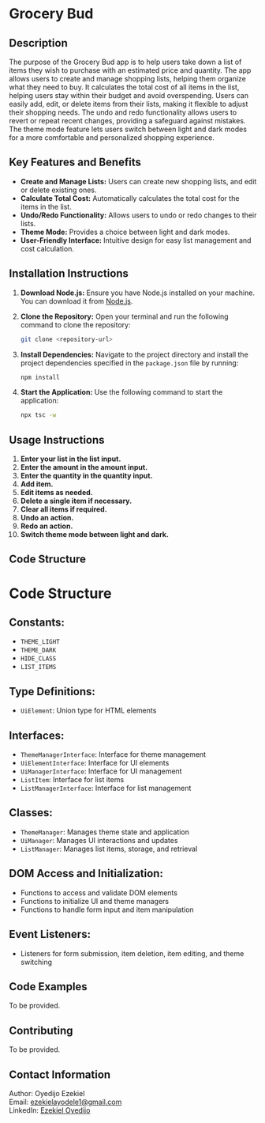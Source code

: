 # Grocery Bud

## Description

The purpose of the Grocery Bud app is to help users take down a list of items they wish to purchase with an estimated price and quantity. The app allows users to create and manage shopping lists, helping them organize what they need to buy. It calculates the total cost of all items in the list, helping users stay within their budget and avoid overspending. Users can easily add, edit, or delete items from their lists, making it flexible to adjust their shopping needs. The undo and redo functionality allows users to revert or repeat recent changes, providing a safeguard against mistakes. The theme mode feature lets users switch between light and dark modes for a more comfortable and personalized shopping experience.

## Key Features and Benefits

- **Create and Manage Lists:** Users can create new shopping lists, and edit or delete existing ones.
- **Calculate Total Cost:** Automatically calculates the total cost for the items in the list.
- **Undo/Redo Functionality:** Allows users to undo or redo changes to their lists.
- **Theme Mode:** Provides a choice between light and dark modes.
- **User-Friendly Interface:** Intuitive design for easy list management and cost calculation.

## Installation Instructions

1. **Download Node.js:** Ensure you have Node.js installed on your machine. You can download it from [Node.js](https://nodejs.org/).

2. **Clone the Repository:** Open your terminal and run the following command to clone the repository:

   ```bash
   git clone <repository-url>
   ```

3. **Install Dependencies:** Navigate to the project directory and install the project dependencies specified in the `package.json` file by running:

   ```bash
   npm install
   ```

4. **Start the Application:** Use the following command to start the application:

   ```bash
   npx tsc -w
   ```

## Usage Instructions

1. **Enter your list in the list input.**
2. **Enter the amount in the amount input.**
3. **Enter the quantity in the quantity input.**
4. **Add item.**
5. **Edit items as needed.**
6. **Delete a single item if necessary.**
7. **Clear all items if required.**
8. **Undo an action.**
9. **Redo an action.**
10. **Switch theme mode between light and dark.**

## Code Structure

# Code Structure

## Constants:

- `THEME_LIGHT`
- `THEME_DARK`
- `HIDE_CLASS`
- `LIST_ITEMS`

## Type Definitions:

- `UiElement`: Union type for HTML elements

## Interfaces:

- `ThemeManagerInterface`: Interface for theme management
- `UiElementInterface`: Interface for UI elements
- `UiManagerInterface`: Interface for UI management
- `ListItem`: Interface for list items
- `ListManagerInterface`: Interface for list management

## Classes:

- `ThemeManager`: Manages theme state and application
- `UiManager`: Manages UI interactions and updates
- `ListManager`: Manages list items, storage, and retrieval

## DOM Access and Initialization:

- Functions to access and validate DOM elements
- Functions to initialize UI and theme managers
- Functions to handle form input and item manipulation

## Event Listeners:

- Listeners for form submission, item deletion, item editing, and theme switching

## Code Examples

To be provided.

## Contributing

To be provided.

## Contact Information

Author: Oyedijo Ezekiel  
Email: [ezekielayodele1@gmail.com](mailto:ezekielayodele1@gmail.com)  
LinkedIn: [Ezekiel Oyedijo](https://www.linkedin.com/in/ezekiel-oyedijo-58a9b5183)
